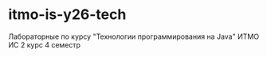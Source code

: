 # itmo-is-y26-tech
Лабораторные по курсу  "Технологии программирования на Java" ИТМО ИС 2 курс 4 семестр
